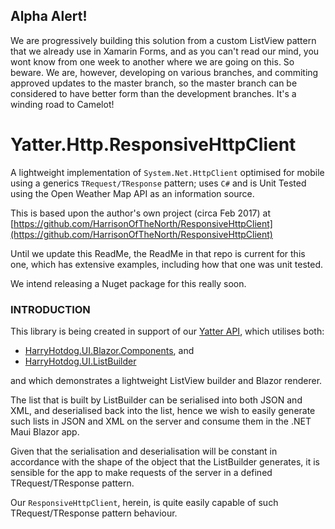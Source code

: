 ## Alpha Alert!

We are progressively building this solution from a custom ListView pattern that we already use in Xamarin Forms, and as you can't read our mind, you wont know from one week to another where we are going on this. So beware. We are, however, developing on various branches, and commiting approved updates to the master branch, so the master branch can be considered to have better form than the development branches. It's a winding road to Camelot!

# Yatter.Http.ResponsiveHttpClient

A lightweight implementation of ```System.Net.HttpClient``` optimised for mobile using a generics ```TRequest/TResponse``` pattern; uses ```C#``` and is Unit Tested using the Open Weather Map API as an information source.

This is based upon the author's own project (circa Feb 2017) at [https://github.com/HarrisonOfTheNorth/ResponsiveHttpClient](https://github.com/HarrisonOfTheNorth/ResponsiveHttpClient)

Until we update this ReadMe, the ReadMe in that repo is current for this one, which has extensive examples, including how that one was unit tested.

We intend releasing a Nuget package for this really soon.

### INTRODUCTION
This library is being created in support of our [Yatter API](https://github.com/HarrisonOfTheNorth/Yatter), which utilises both:

- [HarryHotdog.UI.Blazor.Components](https://github.com/HarrisonOfTheNorth/HarryHotdog.UI.Blazor.Components), and
- [HarryHotdog.UI.ListBuilder](https://github.com/HarrisonOfTheNorth/HarryHotdog.UI.ListBuilder)

and which demonstrates a lightweight ListView builder and Blazor renderer.

The list that is built by ListBuilder can be serialised into both JSON and XML, and deserialised back into the list, hence we wish to easily generate such lists in JSON and XML on the server and consume them in the .NET Maui Blazor app.

Given that the serialisation and deserialisation will be constant in accordance with the shape of the object that the ListBuilder generates, it is sensible for the app to make requests of the server in a defined TRequest/TResponse pattern.

Our ```ResponsiveHttpClient```, herein, is quite easily capable of such TRequest/TResponse pattern behaviour.

